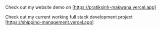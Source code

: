 Check out my website demo on [https://pratiksinh-makwana.vercel.app]

Check out my current working full stack development project [https://shipping-management.vercel.app]